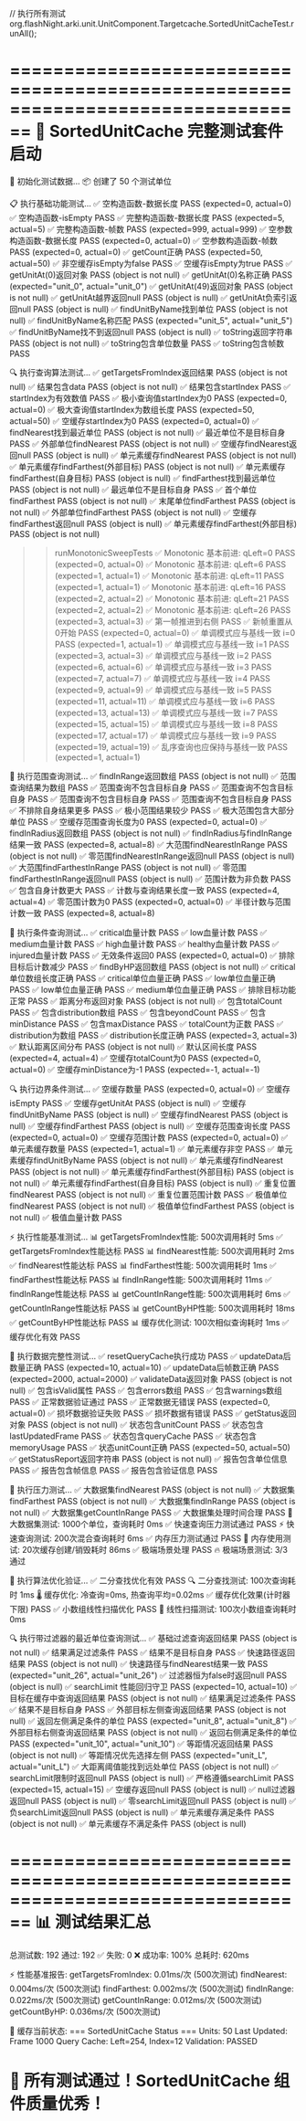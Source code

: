 // 执行所有测试
org.flashNight.arki.unit.UnitComponent.Targetcache.SortedUnitCacheTest.runAll();


================================================================================
🚀 SortedUnitCache 完整测试套件启动
================================================================================

🔧 初始化测试数据...
📦 创建了 50 个测试单位

📋 执行基础功能测试...
✅ 空构造函数-数据长度 PASS (expected=0, actual=0)
✅ 空构造函数-isEmpty PASS
✅ 完整构造函数-数据长度 PASS (expected=5, actual=5)
✅ 完整构造函数-帧数 PASS (expected=999, actual=999)
✅ 空参数构造函数-数据长度 PASS (expected=0, actual=0)
✅ 空参数构造函数-帧数 PASS (expected=0, actual=0)
✅ getCount正确 PASS (expected=50, actual=50)
✅ 非空缓存isEmpty为false PASS
✅ 空缓存isEmpty为true PASS
✅ getUnitAt(0)返回对象 PASS (object is not null)
✅ getUnitAt(0)名称正确 PASS (expected="unit_0", actual="unit_0")
✅ getUnitAt(49)返回对象 PASS (object is not null)
✅ getUnitAt越界返回null PASS (object is null)
✅ getUnitAt负索引返回null PASS (object is null)
✅ findUnitByName找到单位 PASS (object is not null)
✅ findUnitByName名称匹配 PASS (expected="unit_5", actual="unit_5")
✅ findUnitByName找不到返回null PASS (object is null)
✅ toString返回字符串 PASS (object is not null)
✅ toString包含单位数量 PASS
✅ toString包含帧数 PASS

🔍 执行查询算法测试...
✅ getTargetsFromIndex返回结果 PASS (object is not null)
✅ 结果包含data PASS (object is not null)
✅ 结果包含startIndex PASS
✅ startIndex为有效数值 PASS
✅ 极小查询值startIndex为0 PASS (expected=0, actual=0)
✅ 极大查询值startIndex为数组长度 PASS (expected=50, actual=50)
✅ 空缓存startIndex为0 PASS (expected=0, actual=0)
✅ findNearest找到最近单位 PASS (object is not null)
✅ 最近单位不是目标自身 PASS
✅ 外部单位findNearest PASS (object is not null)
✅ 空缓存findNearest返回null PASS (object is null)
✅ 单元素缓存findNearest PASS (object is not null)
✅ 单元素缓存findFarthest(外部目标) PASS (object is not null)
✅ 单元素缓存findFarthest(自身目标) PASS (object is null)
✅ findFarthest找到最远单位 PASS (object is not null)
✅ 最远单位不是目标自身 PASS
✅ 首个单位findFarthest PASS (object is not null)
✅ 末尾单位findFarthest PASS (object is not null)
✅ 外部单位findFarthest PASS (object is not null)
✅ 空缓存findFarthest返回null PASS (object is null)
✅ 单元素缓存findFarthest(外部目标) PASS (object is not null)

>> runMonotonicSweepTests
✅ Monotonic 基本前进: qLeft=0 PASS (expected=0, actual=0)
✅ Monotonic 基本前进: qLeft=6 PASS (expected=1, actual=1)
✅ Monotonic 基本前进: qLeft=11 PASS (expected=1, actual=1)
✅ Monotonic 基本前进: qLeft=16 PASS (expected=2, actual=2)
✅ Monotonic 基本前进: qLeft=21 PASS (expected=2, actual=2)
✅ Monotonic 基本前进: qLeft=26 PASS (expected=3, actual=3)
✅ 第一帧推进到右侧 PASS
✅ 新帧重置从0开始 PASS (expected=0, actual=0)
✅ 单调模式应与基线一致 i=0 PASS (expected=1, actual=1)
✅ 单调模式应与基线一致 i=1 PASS (expected=3, actual=3)
✅ 单调模式应与基线一致 i=2 PASS (expected=6, actual=6)
✅ 单调模式应与基线一致 i=3 PASS (expected=7, actual=7)
✅ 单调模式应与基线一致 i=4 PASS (expected=9, actual=9)
✅ 单调模式应与基线一致 i=5 PASS (expected=11, actual=11)
✅ 单调模式应与基线一致 i=6 PASS (expected=13, actual=13)
✅ 单调模式应与基线一致 i=7 PASS (expected=15, actual=15)
✅ 单调模式应与基线一致 i=8 PASS (expected=17, actual=17)
✅ 单调模式应与基线一致 i=9 PASS (expected=19, actual=19)
✅ 乱序查询也应保持与基线一致 PASS (expected=1, actual=1)

📏 执行范围查询测试...
✅ findInRange返回数组 PASS (object is not null)
✅ 范围查询结果为数组 PASS
✅ 范围查询不包含目标自身 PASS
✅ 范围查询不包含目标自身 PASS
✅ 范围查询不包含目标自身 PASS
✅ 范围查询不包含目标自身 PASS
✅ 不排除自身结果更多 PASS
✅ 极小范围结果较少 PASS
✅ 极大范围包含大部分单位 PASS
✅ 空缓存范围查询长度为0 PASS (expected=0, actual=0)
✅ findInRadius返回数组 PASS (object is not null)
✅ findInRadius与findInRange结果一致 PASS (expected=8, actual=8)
✅ 大范围findNearestInRange PASS (object is not null)
✅ 零范围findNearestInRange返回null PASS (object is null)
✅ 大范围findFarthestInRange PASS (object is not null)
✅ 零范围findFarthestInRange返回null PASS (object is null)
✅ 范围计数为非负数 PASS
✅ 包含自身计数更大 PASS
✅ 计数与查询结果长度一致 PASS (expected=4, actual=4)
✅ 零范围计数为0 PASS (expected=0, actual=0)
✅ 半径计数与范围计数一致 PASS (expected=8, actual=8)

🎯 执行条件查询测试...
✅ critical血量计数 PASS
✅ low血量计数 PASS
✅ medium血量计数 PASS
✅ high血量计数 PASS
✅ healthy血量计数 PASS
✅ injured血量计数 PASS
✅ 无效条件返回0 PASS (expected=0, actual=0)
✅ 排除目标后计数减少 PASS
✅ findByHP返回数组 PASS (object is not null)
✅ critical单位数组长度正确 PASS
✅ critical单位血量正确 PASS
✅ low单位血量正确 PASS
✅ low单位血量正确 PASS
✅ medium单位血量正确 PASS
✅ 排除目标功能正常 PASS
✅ 距离分布返回对象 PASS (object is not null)
✅ 包含totalCount PASS
✅ 包含distribution数组 PASS
✅ 包含beyondCount PASS
✅ 包含minDistance PASS
✅ 包含maxDistance PASS
✅ totalCount为正数 PASS
✅ distribution为数组 PASS
✅ distribution长度正确 PASS (expected=3, actual=3)
✅ 默认距离区间分布 PASS (object is not null)
✅ 默认区间长度 PASS (expected=4, actual=4)
✅ 空缓存totalCount为0 PASS (expected=0, actual=0)
✅ 空缓存minDistance为-1 PASS (expected=-1, actual=-1)

🔍 执行边界条件测试...
✅ 空缓存数量 PASS (expected=0, actual=0)
✅ 空缓存isEmpty PASS
✅ 空缓存getUnitAt PASS (object is null)
✅ 空缓存findUnitByName PASS (object is null)
✅ 空缓存findNearest PASS (object is null)
✅ 空缓存findFarthest PASS (object is null)
✅ 空缓存范围查询长度 PASS (expected=0, actual=0)
✅ 空缓存范围计数 PASS (expected=0, actual=0)
✅ 单元素缓存数量 PASS (expected=1, actual=1)
✅ 单元素缓存非空 PASS
✅ 单元素缓存findUnitByName PASS (object is not null)
✅ 单元素缓存findNearest PASS (object is not null)
✅ 单元素缓存findFarthest(外部目标) PASS (object is not null)
✅ 单元素缓存findFarthest(自身目标) PASS (object is null)
✅ 重复位置findNearest PASS (object is not null)
✅ 重复位置范围计数 PASS
✅ 极值单位findNearest PASS (object is not null)
✅ 极值单位findFarthest PASS (object is not null)
✅ 极值血量计数 PASS

⚡ 执行性能基准测试...
📊 getTargetsFromIndex性能: 500次调用耗时 5ms
✅ getTargetsFromIndex性能达标 PASS
📊 findNearest性能: 500次调用耗时 2ms
✅ findNearest性能达标 PASS
📊 findFarthest性能: 500次调用耗时 1ms
✅ findFarthest性能达标 PASS
📊 findInRange性能: 500次调用耗时 11ms
✅ findInRange性能达标 PASS
📊 getCountInRange性能: 500次调用耗时 6ms
✅ getCountInRange性能达标 PASS
📊 getCountByHP性能: 500次调用耗时 18ms
✅ getCountByHP性能达标 PASS
📊 缓存优化测试: 100次相似查询耗时 1ms
✅ 缓存优化有效 PASS

💾 执行数据完整性测试...
✅ resetQueryCache执行成功 PASS
✅ updateData后数量正确 PASS (expected=10, actual=10)
✅ updateData后帧数正确 PASS (expected=2000, actual=2000)
✅ validateData返回对象 PASS (object is not null)
✅ 包含isValid属性 PASS
✅ 包含errors数组 PASS
✅ 包含warnings数组 PASS
✅ 正常数据验证通过 PASS
✅ 正常数据无错误 PASS (expected=0, actual=0)
✅ 损坏数据验证失败 PASS
✅ 损坏数据有错误 PASS
✅ getStatus返回对象 PASS (object is not null)
✅ 状态包含unitCount PASS
✅ 状态包含lastUpdatedFrame PASS
✅ 状态包含queryCache PASS
✅ 状态包含memoryUsage PASS
✅ 状态unitCount正确 PASS (expected=50, actual=50)
✅ getStatusReport返回字符串 PASS (object is not null)
✅ 报告包含单位信息 PASS
✅ 报告包含帧信息 PASS
✅ 报告包含验证信息 PASS

💪 执行压力测试...
✅ 大数据集findNearest PASS (object is not null)
✅ 大数据集findFarthest PASS (object is not null)
✅ 大数据集findInRange PASS (object is not null)
✅ 大数据集getCountInRange PASS
✅ 大数据集处理时间合理 PASS
💾 大数据集测试: 1000个单位，查询耗时 0ms
✅ 快速查询压力测试通过 PASS
⚡ 快速查询测试: 200次混合查询耗时 6ms
✅ 内存压力测试通过 PASS
🧠 内存使用测试: 20次缓存创建/销毁耗时 86ms
✅ 极端场景处理 PASS
🔥 极端场景测试: 3/3 通过

🧮 执行算法优化验证...
✅ 二分查找优化有效 PASS
🔍 二分查找测试: 100次查询耗时 1ms
🌡️ 缓存优化: 冷查询=0ms, 热查询平均=0.02ms
✅ 缓存优化效果(计时器下限) PASS
✅ 小数组线性扫描优化 PASS
📏 线性扫描测试: 100次小数组查询耗时 0ms

🔍 执行带过滤器的最近单位查询测试...
✅ 基础过滤查询返回结果 PASS (object is not null)
✅ 结果满足过滤条件 PASS
✅ 结果不是目标自身 PASS
✅ 快速路径返回结果 PASS (object is not null)
✅ 快速路径与findNearest结果一致 PASS (expected="unit_26", actual="unit_26")
✅ 过滤器恒为false时返回null PASS (object is null)
✅ searchLimit 性能回归守卫 PASS (expected=10, actual=10)
✅ 目标在缓存中查询返回结果 PASS (object is not null)
✅ 结果满足过滤条件 PASS
✅ 结果不是目标自身 PASS
✅ 外部目标左侧查询返回结果 PASS (object is not null)
✅ 返回左侧满足条件的单位 PASS (expected="unit_8", actual="unit_8")
✅ 外部目标右侧查询返回结果 PASS (object is not null)
✅ 返回右侧满足条件的单位 PASS (expected="unit_10", actual="unit_10")
✅ 等距情况返回结果 PASS (object is not null)
✅ 等距情况优先选择左侧 PASS (expected="unit_L", actual="unit_L")
✅ 大距离阈值能找到远处单位 PASS (object is not null)
✅ searchLimit限制时返回null PASS (object is null)
✅ 严格遵循searchLimit PASS (expected=15, actual=15)
✅ 空缓存返回null PASS (object is null)
✅ null过滤器返回null PASS (object is null)
✅ 零searchLimit返回null PASS (object is null)
✅ 负searchLimit返回null PASS (object is null)
✅ 单元素缓存满足条件 PASS (object is not null)
✅ 单元素缓存不满足条件 PASS (object is null)

================================================================================
📊 测试结果汇总
================================================================================
总测试数: 192
通过: 192 ✅
失败: 0 ❌
成功率: 100%
总耗时: 620ms

⚡ 性能基准报告:
  getTargetsFromIndex: 0.01ms/次 (500次测试)
  findNearest: 0.004ms/次 (500次测试)
  findFarthest: 0.002ms/次 (500次测试)
  findInRange: 0.022ms/次 (500次测试)
  getCountInRange: 0.012ms/次 (500次测试)
  getCountByHP: 0.036ms/次 (500次测试)

🎯 缓存当前状态:
=== SortedUnitCache Status ===
Units: 50
Last Updated: Frame 1000
Query Cache: Left=254, Index=12
Validation: PASSED


🎉 所有测试通过！SortedUnitCache 组件质量优秀！
================================================================================
